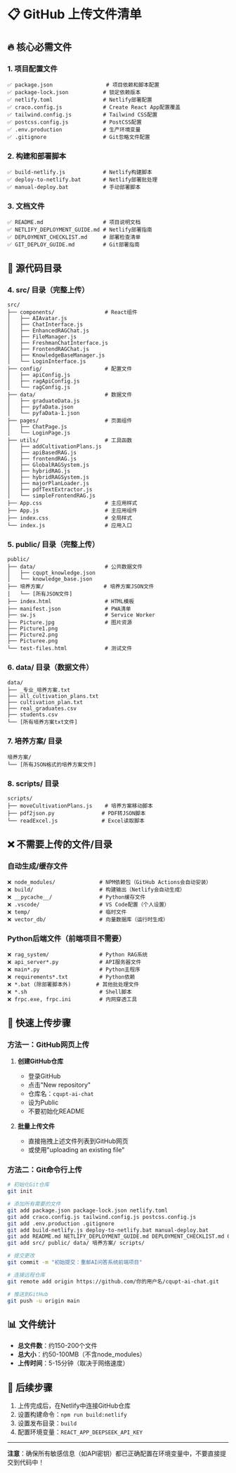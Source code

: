 # 📋 GitHub 上传文件清单

## 🔥 **核心必需文件**

### 1. **项目配置文件**
```
✅ package.json                 # 项目依赖和脚本配置
✅ package-lock.json           # 锁定依赖版本
✅ netlify.toml                # Netlify部署配置
✅ craco.config.js             # Create React App配置覆盖
✅ tailwind.config.js          # Tailwind CSS配置
✅ postcss.config.js           # PostCSS配置
✅ .env.production             # 生产环境变量
✅ .gitignore                  # Git忽略文件配置
```

### 2. **构建和部署脚本**
```
✅ build-netlify.js            # Netlify构建脚本
✅ deploy-to-netlify.bat       # Netlify部署批处理
✅ manual-deploy.bat           # 手动部署脚本
```

### 3. **文档文件**
```
✅ README.md                   # 项目说明文档
✅ NETLIFY_DEPLOYMENT_GUIDE.md # Netlify部署指南
✅ DEPLOYMENT_CHECKLIST.md     # 部署检查清单
✅ GIT_DEPLOY_GUIDE.md         # Git部署指南
```

## 📁 **源代码目录**

### 4. **src/ 目录（完整上传）**
```
src/
├── components/                # React组件
│   ├── AIAvatar.js
│   ├── ChatInterface.js
│   ├── EnhancedRAGChat.js
│   ├── FileManager.js
│   ├── FreshmanChatInterface.js
│   ├── FrontendRAGChat.js
│   ├── KnowledgeBaseManager.js
│   └── LoginInterface.js
├── config/                    # 配置文件
│   ├── apiConfig.js
│   ├── ragApiConfig.js
│   └── ragConfig.js
├── data/                      # 数据文件
│   ├── graduateData.js
│   ├── pyfaData.json
│   └── pyfaData-1.json
├── pages/                     # 页面组件
│   ├── ChatPage.js
│   └── LoginPage.js
├── utils/                     # 工具函数
│   ├── addCultivationPlans.js
│   ├── apiBasedRAG.js
│   ├── frontendRAG.js
│   ├── GlobalRAGSystem.js
│   ├── hybridRAG.js
│   ├── hybridRAGSystem.js
│   ├── majorPlanLoader.js
│   ├── pdfTextExtractor.js
│   └── simpleFrontendRAG.js
├── App.css                    # 主应用样式
├── App.js                     # 主应用组件
├── index.css                  # 全局样式
└── index.js                   # 应用入口
```

### 5. **public/ 目录（完整上传）**
```
public/
├── data/                      # 公共数据文件
│   ├── cqupt_knowledge.json
│   └── knowledge_base.json
├── 培养方案/                   # 培养方案JSON文件
│   └── [所有JSON文件]
├── index.html                 # HTML模板
├── manifest.json              # PWA清单
├── sw.js                      # Service Worker
├── Picture.jpg                # 图片资源
├── Picture1.png
├── Picture2.png
├── Picturee.png
└── test-files.html            # 测试文件
```

### 6. **data/ 目录（数据文件）**
```
data/
├── _专业_培养方案.txt
├── all_cultivation_plans.txt
├── cultivation_plan.txt
├── real_graduates.csv
├── students.csv
└── [所有培养方案txt文件]
```

### 7. **培养方案/ 目录**
```
培养方案/
└── [所有JSON格式的培养方案文件]
```

### 8. **scripts/ 目录**
```
scripts/
├── moveCultivationPlans.js    # 培养方案移动脚本
├── pdf2json.py               # PDF转JSON脚本
└── readExcel.js              # Excel读取脚本
```

## ❌ **不需要上传的文件/目录**

### 自动生成/缓存文件
```
❌ node_modules/              # NPM依赖包（GitHub Actions会自动安装）
❌ build/                     # 构建输出（Netlify会自动生成）
❌ __pycache__/               # Python缓存文件
❌ .vscode/                   # VS Code配置（个人设置）
❌ temp/                      # 临时文件
❌ vector_db/                 # 向量数据库（运行时生成）
```

### Python后端文件（前端项目不需要）
```
❌ rag_system/                # Python RAG系统
❌ api_server*.py             # API服务器文件
❌ main*.py                   # Python主程序
❌ requirements*.txt          # Python依赖
❌ *.bat (除部署脚本外)        # 其他批处理文件
❌ *.sh                       # Shell脚本
❌ frpc.exe, frpc.ini         # 内网穿透工具
```

## 🚀 **快速上传步骤**

### 方法一：GitHub网页上传
1. **创建GitHub仓库**
   - 登录GitHub
   - 点击"New repository"
   - 仓库名：`cqupt-ai-chat`
   - 设为Public
   - 不要初始化README

2. **批量上传文件**
   - 直接拖拽上述文件列表到GitHub网页
   - 或使用"uploading an existing file"

### 方法二：Git命令行上传
```bash
# 初始化Git仓库
git init

# 添加所有需要的文件
git add package.json package-lock.json netlify.toml
git add craco.config.js tailwind.config.js postcss.config.js
git add .env.production .gitignore
git add build-netlify.js deploy-to-netlify.bat manual-deploy.bat
git add README.md NETLIFY_DEPLOYMENT_GUIDE.md DEPLOYMENT_CHECKLIST.md GIT_DEPLOY_GUIDE.md
git add src/ public/ data/ 培养方案/ scripts/

# 提交更改
git commit -m "初始提交：重邮AI问答系统前端项目"

# 连接远程仓库
git remote add origin https://github.com/你的用户名/cqupt-ai-chat.git

# 推送到GitHub
git push -u origin main
```

## 📊 **文件统计**
- **总文件数**：约150-200个文件
- **总大小**：约50-100MB（不含node_modules）
- **上传时间**：5-15分钟（取决于网络速度）

## 🔗 **后续步骤**
1. 上传完成后，在Netlify中连接GitHub仓库
2. 设置构建命令：`npm run build:netlify`
3. 设置发布目录：`build`
4. 配置环境变量：`REACT_APP_DEEPSEEK_API_KEY`

---
**注意**：确保所有敏感信息（如API密钥）都已正确配置在环境变量中，不要直接提交到代码中！